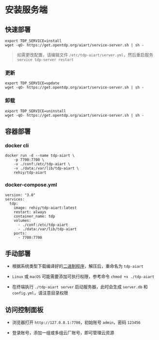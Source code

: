# 安装服务端

## 快速部署

```shell
export TDP_SERVICE=install
wget -qO- https://get.opentdp.org/aiart/service-server.sh | sh -
```

> 如需更改配置，请编辑文件 `/etc/tdp-aiart/server.yml`，然后重启服务 `service tdp-server restart`

### 更新

```shell
export TDP_SERVICE=update
wget -qO- https://get.opentdp.org/aiart/service-server.sh | sh -
```

### 卸载

```shell
export TDP_SERVICE=uninstall
wget -qO- https://get.opentdp.org/aiart/service-server.sh | sh -
```

## 容器部署

### docker cli

```shell
docker run -d --name tdp-aiart \
    -p 7700:7700 \
    -v ./conf:/etc/tdp-aiart \
    -v ./data:/var/lib/tdp-aiart \
    rehiy/tdp-aiart
```

### docker-compose.yml

```ymal
version: "3.0"
services:
  tdp:
    image: rehiy/tdp-aiart:latest
    restart: always
    container_name: tdp
    volumes:
      - ./conf:/etc/tdp-aiart
      - ./data:/var/lib/tdp-aiart
    ports:
      - 7700:7700
```

## 手动部署

- 根据系统类型下载编译好的[二进制程序](https://github.com/opentdp/tdp-aiart/releases)，解压后，重命名为 `tdp-aiart`

- `Linux` 或 `macOS` 可能需要添加可执行权限，参考命令 `chmod +x ./tdp-aiart`

- 在终端执行 `./tdp-aiart server` 启动服务器，此时会生成 `server.db` 和 `config.yml`，请注意目录权限

## 访问控制面板

- 浏览器打开 `http://127.0.0.1:7700`，初始账号 `admin`，密码 `123456`

- 登录账号，添加一组或多组云厂账号，即可管理云资源
